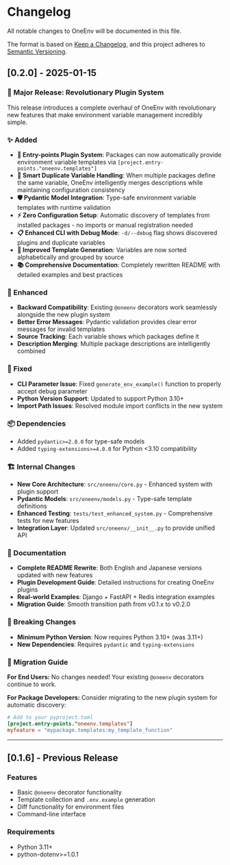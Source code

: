 # Changelog

All notable changes to OneEnv will be documented in this file.

The format is based on [Keep a Changelog](https://keepachangelog.com/en/1.0.0/),
and this project adheres to [Semantic Versioning](https://semver.org/spec/v2.0.0.html).

## [0.2.0] - 2025-01-15

### 🎉 Major Release: Revolutionary Plugin System

This release introduces a complete overhaul of OneEnv with revolutionary new features that make environment variable management incredibly simple.

### ✨ Added
- **🔌 Entry-points Plugin System**: Packages can now automatically provide environment variable templates via `[project.entry-points."oneenv.templates"]`
- **🎨 Smart Duplicate Variable Handling**: When multiple packages define the same variable, OneEnv intelligently merges descriptions while maintaining configuration consistency
- **🛡️ Pydantic Model Integration**: Type-safe environment variable templates with runtime validation
- **⚡ Zero Configuration Setup**: Automatic discovery of templates from installed packages - no imports or manual registration needed
- **📋 Enhanced CLI with Debug Mode**: `-d/--debug` flag shows discovered plugins and duplicate variables
- **🔄 Improved Template Generation**: Variables are now sorted alphabetically and grouped by source
- **📚 Comprehensive Documentation**: Completely rewritten README with detailed examples and best practices

### 🔧 Enhanced
- **Backward Compatibility**: Existing `@oneenv` decorators work seamlessly alongside the new plugin system
- **Better Error Messages**: Pydantic validation provides clear error messages for invalid templates
- **Source Tracking**: Each variable shows which packages define it
- **Description Merging**: Multiple package descriptions are intelligently combined

### 🐛 Fixed
- **CLI Parameter Issue**: Fixed `generate_env_example()` function to properly accept debug parameter
- **Python Version Support**: Updated to support Python 3.10+
- **Import Path Issues**: Resolved module import conflicts in the new system

### 📦 Dependencies
- Added `pydantic>=2.0.0` for type-safe models
- Added `typing-extensions>=4.0.0` for Python <3.10 compatibility

### 🏗️ Internal Changes
- **New Core Architecture**: `src/oneenv/core.py` - Enhanced system with plugin support
- **Pydantic Models**: `src/oneenv/models.py` - Type-safe template definitions
- **Enhanced Testing**: `tests/test_enhanced_system.py` - Comprehensive tests for new features
- **Integration Layer**: Updated `src/oneenv/__init__.py` to provide unified API

### 📖 Documentation
- **Complete README Rewrite**: Both English and Japanese versions updated with new features
- **Plugin Development Guide**: Detailed instructions for creating OneEnv plugins
- **Real-world Examples**: Django + FastAPI + Redis integration examples
- **Migration Guide**: Smooth transition path from v0.1.x to v0.2.0

### 🎯 Breaking Changes
- **Minimum Python Version**: Now requires Python 3.10+ (was 3.11+)
- **New Dependencies**: Requires `pydantic` and `typing-extensions`

### 🚀 Migration Guide

**For End Users:**
No changes needed! Your existing `@oneenv` decorators continue to work.

**For Package Developers:**
Consider migrating to the new plugin system for automatic discovery:

```toml
# Add to your pyproject.toml
[project.entry-points."oneenv.templates"]
myfeature = "mypackage.templates:my_template_function"
```

---

## [0.1.6] - Previous Release

### Features
- Basic `@oneenv` decorator functionality
- Template collection and `.env.example` generation
- Diff functionality for environment files
- Command-line interface

### Requirements
- Python 3.11+
- python-dotenv>=1.0.1